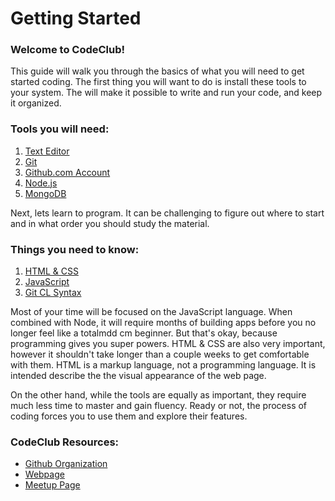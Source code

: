 # Getting Started

### Welcome to CodeClub!

This guide will walk you through the basics of what you will need to get started coding.
The first thing you will want to do is install these tools to your system. The will make
it possible to write and run your code, and keep it organized.

### Tools you will need:
1. [Text Editor](text_editor.md)
2. [Git](git.md)
3. [Github.com Account](github.md)
4. [Node.js](node.md)
5. [MongoDB](mongo.md)

Next, lets learn to program. It can be challenging to figure out where to start
and in what order you should study the material.

### Things you need to know:
1. [HTML & CSS](htmlcss.md)
2. [JavaScript](js.md)
3. [Git CL Syntax](git_cl.md)

Most of your time will be focused on the JavaScript language. When combined with Node, it will require
months of building apps before you no longer feel like a totalmdd cm beginner. But that's
okay, because programming gives you super powers. HTML & CSS are also very important,
however it shouldn't take longer than a couple weeks to get comfortable with them.
HTML is a markup language, not a programming language. It is intended describe the
the visual appearance of the web page.

On the other hand, while the tools are equally as important, they require much
less time to master and gain fluency. Ready or not, the process of coding forces
you to use them and explore their features.

### CodeClub Resources:
- [Github Organization](https://github.com/codeclubsocial)
- [Webpage](http://www.codeclub.social)
- [Meetup Page](https://www.meetup.com/codeclub/)
